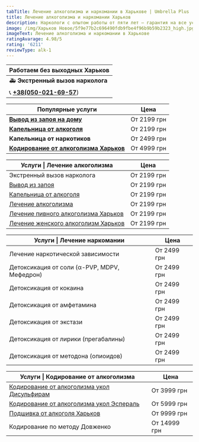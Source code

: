```yaml
---
tabTitle: Лечение алкоголизма и наркомании в Харькове | Umbrella Plus | От 2199 грн
title: Лечение алкоголизма и наркомании Харьков
description: Наркологи с опытом работы от пяти лет – гарантия на все услуги!
image: /img/Харьков Новое/5f9e77b2c696490fdb9fbe4f96b9b59b2323_high.jpg
imageText: Лечение алкоголизма и наркомании в Харькове
ratingAvarage: 4.98/5
rating: '6211'
reviewType: alk-1
---
```


| Работаем без выходных Харьков               |
| ------------------------------------------- |
| 🚑 **Экстренный вызов нарколога**           |
| 📞 **[+38(050-021-69-57](tel:0500216957)**) |

| Популярные услуги                                                        | Цена        |
| ------------------------------------------------------------------------ | ----------- |
| **[Вывод из запоя на дому](Vivod-iz-zapoia-na-domy-kharkiv)**            | От 2199 грн |
| **[Капельница от алкоголя](Kapelnica_ot_alkogola_na_domy_kharkiv)**      | От 2199 грн |
| **Капельница от наркотиков**                                             | От 2499 грн |
| **[Кодирование от алкоголизма Харьков](kodirovka-ot-alkogolia-kharkiv)** | От 4999 грн |

| Услуги \| Лечение алкоголизма                                                | Цена        |
| ---------------------------------------------------------------------------- | ----------- |
| Экстренный вызов нарколога                                                   | От 2199 грн |
| [Вывод из запоя](vivod-iz-zapoia-kharkiv)                                    | От 2199 грн |
| [Капельница от алкоголя](Kapelnica_ot_alkogola_kharkiv)                      | От 2199 грн |
| [Лечение алкоголизма](lechenie-alkogolizma-kharkiv)                          | От 2199 грн |
| [Лечение пивного алкоголизма Харьков](lechenie-pivnogo-alkogolizma-kharkiv)  | От 2199 грн |
| [Лечение женского алкоголизм Харьков](lechenie-jenskogo-alkogolizma-kharkiv) | От 2199 грн |

| Услуги \| Лечение наркомании                 | Цена        |
| -------------------------------------------- | ----------- |
| Лечение наркотической зависимости            | От 2499 грн |
| Детоксикация от соли (α-PVP, MDPV, Мефедрон) | От 2499 грн |
| Детоксикация от кокаина                      | От 2499 грн |
| Детоксикация от амфетамина                   | От 2499 грн |
| Детоксикация от экстази                      | От 2499 грн |
| Детоксикация от лирики (прегабалины)         | От 2499 грн |
| Детоксикация от методона (опиоидов)          | От 2499 грн |

| Услуги \| Кодирование от алкоголизма                                                     | Цена         |
| ---------------------------------------------------------------------------------------- | ------------ |
| [Кодирование от алкоголизма укол Дисульфирам](kodirovka-ot-alkogolia-disulfiram-kharkiv) | От 3999 грн  |
| [Кодирование от алкоголизма укол Эспераль](kodirovka-ot-alkogolizma-espiarl-kharkiv)     | От 5999 грн  |
| [Подшивка от алкоголя Харьков](podshivka_ot_alkogolizma_kharkiv)                         | От 9999 грн  |
| Кодирование по методу Довженко                                                           | От 14999 грн |
